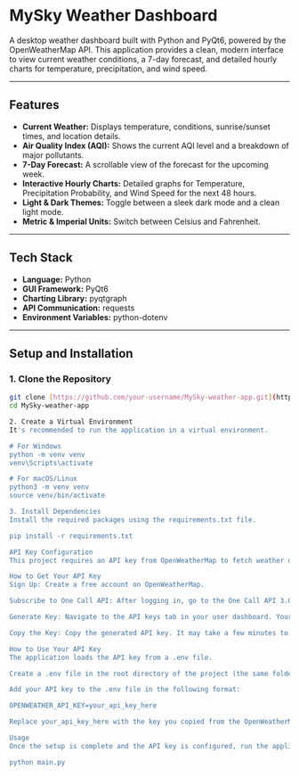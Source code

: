 # MySky Weather Dashboard

A desktop weather dashboard built with Python and PyQt6, powered by the OpenWeatherMap API. This application provides a clean, modern interface to view current weather conditions, a 7-day forecast, and detailed hourly charts for temperature, precipitation, and wind speed.

---

## Features

- **Current Weather:** Displays temperature, conditions, sunrise/sunset times, and location details.
- **Air Quality Index (AQI):** Shows the current AQI level and a breakdown of major pollutants.
- **7-Day Forecast:** A scrollable view of the forecast for the upcoming week.
- **Interactive Hourly Charts:** Detailed graphs for Temperature, Precipitation Probability, and Wind Speed for the next 48 hours.
- **Light & Dark Themes:** Toggle between a sleek dark mode and a clean light mode.
- **Metric & Imperial Units:** Switch between Celsius and Fahrenheit.

---

## Tech Stack

- **Language:** Python 
- **GUI Framework:** PyQt6
- **Charting Library:** pyqtgraph
- **API Communication:** requests
- **Environment Variables:** python-dotenv

---

## Setup and Installation

### 1. Clone the Repository

```bash
git clone [https://github.com/your-username/MySky-weather-app.git](https://github.com/your-username/MySky-weather-app.git)
cd MySky-weather-app

2. Create a Virtual Environment
It's recommended to run the application in a virtual environment.

# For Windows
python -m venv venv
venv\Scripts\activate

# For macOS/Linux
python3 -m venv venv
source venv/bin/activate

3. Install Dependencies
Install the required packages using the requirements.txt file.

pip install -r requirements.txt

API Key Configuration
This project requires an API key from OpenWeatherMap to fetch weather data. The application uses the One Call API 3.0, which is available under their free plan.

How to Get Your API Key
Sign Up: Create a free account on OpenWeatherMap.

Subscribe to One Call API: After logging in, go to the One Call API 3.0 page and click the "Get API key and subscribe" button in the "Free" plan section.

Generate Key: Navigate to the API keys tab in your user dashboard. Your default key should be listed here. You can generate additional keys if needed.

Copy the Key: Copy the generated API key. It may take a few minutes to become active.

How to Use Your API Key
The application loads the API key from a .env file.

Create a .env file in the root directory of the project (the same folder as main.py).

Add your API key to the .env file in the following format:

OPENWEATHER_API_KEY=your_api_key_here

Replace your_api_key_here with the key you copied from the OpenWeatherMap dashboard. The .gitignore file is already configured to prevent this file from being uploaded to GitHub.

Usage
Once the setup is complete and the API key is configured, run the application with the following command:

python main.py
